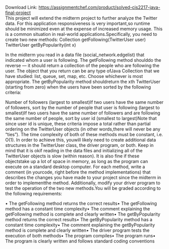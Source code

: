 Download Link: https://assignmentchef.com/product/solved-cis2217-java-final-project
<br>
This project will extend the midterm project to further analyze the Twitter data. For this application responsiveness is very important,so runtime should be minimized even at the expense of increased memory usage. This is a common situation in real-world applications.Specifically, you need to create two new methods: Collection getFollowing(TwitterUser user) TwitterUser getByPopularity(int x)

In the midterm you read in a data file (social_network.edgelist) that indicated whom a user is following. The getFollowing method shoulddo the reverse — it should return a collection of the people who are following the user. The object that you return can be any type ofJava Collection that we have studied: list, queue, set, map, etc. Choose whichever is most appropriate. The getByPopularity method shouldreturn the xth TwitterUser (starting from zero) when the users have been sorted by the following criteria:

Number of followers (largest to smallest)If two users have the same number of followers, sort by the number of people that user is following (largest to smallest)If two users have the same number of followers and are following the same number of people, sort by user id (smallest to largest)Note that since user id is unique, these criteria impose a total rather than partial ordering on the TwitterUser objects (in other words,there will never be any “ties”). The time complexity of both of these methods must be constant, i.e. O(1). In order to achieve this, youwill likely need to create additional data structures in the TwitterUser class, the driver program, or both. Keep in mind that it is okif reading in the data files and initializing all of the TwitterUser objects is slow (within reason). It is also fine if these objectstake up a lot of space in memory, as long as the program can execute on a standard desktop computer. For each method, write a comment (in yourcode, right before the method implementations) that describes the changes you have made to your project since the midterm in order to implementthe method. Additionally, modify your driver program to test the operation of the two new methods.You will be graded according to the following requirements:

• The getFollowing method returns the correct results• The getFollowing method has a constant time complexity• The comment explaining the getFollowing method is complete and clearly written• The getByPopularity method returns the correct results• The getByPopularity method has a constant time complexity• The comment explaining the getByPopularity method is complete and clearly written• The driver program tests the execution of both methods• The program compiles• The program runs• The program is clearly written and follows standard coding conventions